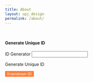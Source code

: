 ```yaml
---
title: About
layout: upj_design
permalink: /about/
---
```


<h4 style="font-weight:bold; margin-top: 50px; ">Generate Unique ID</h4>

<label>ID Generator</label>
<input type="text" class="form-control" id="genId">
<p id="genIdHelp" class="form-text">Generate Unique ID</p>
<button type="button" class="btn btn-primary"
        style="background: #FF7C36; color:#fff; border: 1px solid #FF7C36;"
        onclick="generateID(1)">Kramdown ID</button>

<script type="text/javascript">
function generateID(type) {
  const genId = document.getElementById('genId');
  const genIdHelp = document.getElementById('genIdHelp');
  let strId = "upj_" + Date.now() + "";
  let strInputValue;
  switch (type) {
    case 1:
      strInputValue = "{: #" + strId + "}";
      break;
    case 2:
      strId = "";
      break;
    default:
      strId = "";
      break;
  }
  genId.value = strInputValue;
  genIdHelp.innerText = strId;
  genId.focus();
  genId.select();
}
</script>

<!-- Modal 
<div class="modal fade" id="exampleModal" tabindex="-1" aria-labelledby="exampleModalLabel" aria-hidden="true">
  <div class="modal-dialog modal-dialog-centered">
    <div class="modal-content">
      <div class="modal-header">
        <p class="modal-title fs-5" id="exampleModalLabel">Generate Unique ID</p>
        <button type="button" class="btn-close" data-bs-dismiss="modal" aria-label="Close"></button>
      </div>
      <div class="modal-body">
        <script type="text/javascript">
          function generateID(type) {
            // genId.value = " id=\"upj_" + Date.now() + "\"";
            const genId = document.getElementById('genId');
            const genIdHelp = document.getElementById('genIdHelp');
            let strId = "upj_" + Date.now() + "";
            let strInputValue;
            switch (type) {
              case 1:
                strInputValue = "{: #" + strId + "}";
                break;
              case 2:
                strId = "";
                break;
              default:
                strId = "";
                break;
            }
            genId.value = strInputValue;
            genIdHelp.innerText = strId;
            genId.focus();
            genId.select();
          }
        </script>
        <div class="mb-3">
          <label class="form-label">ID Generator</label>
          <input type="text" class="form-control" id="genId">
          <div id="genIdHelp" class="form-text">Generate Unique ID</div>
        </div>
        <button type="button" class="btn btn-primary"
                style="background: #FF7C36; color:#fff; border: 1px solid #FF7C36;"
                onclick="generateID(1)">Kramdown ID
        </button>
      </div>
      <div class="modal-footer">
        <button type="button" class="btn btn-secondary" data-bs-dismiss="modal">Close</button>
      </div>
    </div>
  </div>
</div>
-->